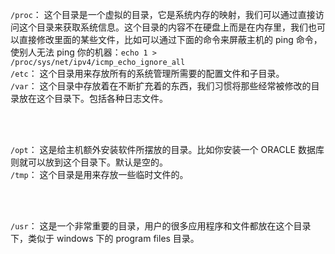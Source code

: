 
`/proc`： 这个目录是一个虚拟的目录，它是系统内存的映射，我们可以通过直接访问这个目录来获取系统信息。这个目录的内容不在硬盘上而是在内存里，我们也可以直接修改里面的某些文件，比如可以通过下面的命令来屏蔽主机的 ping 命令，使别人无法 ping 你的机器：`echo 1 > /proc/sys/net/ipv4/icmp_echo_ignore_all`  
`/etc`： 这个目录用来存放所有的系统管理所需要的配置文件和子目录。  
`/var`： 这个目录中存放着在不断扩充着的东西，我们习惯将那些经常被修改的目录放在这个目录下。包括各种日志文件。


<br><br>

`/opt`： 这是给主机额外安装软件所摆放的目录。比如你安装一个 ORACLE 数据库则就可以放到这个目录下。默认是空的。  
`/tmp`： 这个目录是用来存放一些临时文件的。  


<br><br>

`/usr`： 这是一个非常重要的目录，用户的很多应用程序和文件都放在这个目录下，类似于 windows 下的 program files 目录。  
